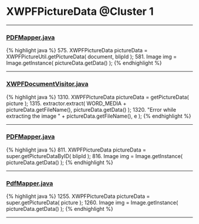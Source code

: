 # XWPFPictureData @Cluster 1

***

### [PDFMapper.java](https://searchcode.com/codesearch/view/12208685/)
{% highlight java %}
575. XWPFPictureData pictureData = XWPFPictureUtil.getPictureData( document, blipId );
581.         Image img = Image.getInstance( pictureData.getData() );
{% endhighlight %}

***

### [XWPFDocumentVisitor.java](https://searchcode.com/codesearch/view/96672565/)
{% highlight java %}
1310. XWPFPictureData pictureData = getPictureData( picture );
1315.         extractor.extract( WORD_MEDIA + pictureData.getFileName(), pictureData.getData() );
1320.                     "Error while extracting the image " + pictureData.getFileName(), e );
{% endhighlight %}

***

### [PDFMapper.java](https://searchcode.com/codesearch/view/96673303/)
{% highlight java %}
811. XWPFPictureData pictureData = super.getPictureDataByID( blipId );
816.         Image img = Image.getInstance( pictureData.getData() );
{% endhighlight %}

***

### [PdfMapper.java](https://searchcode.com/codesearch/view/96673019/)
{% highlight java %}
1255. XWPFPictureData pictureData = super.getPictureData( picture );
1260.         Image img = Image.getInstance( pictureData.getData() );
{% endhighlight %}

***

